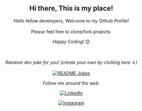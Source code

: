 <div align="center">
<h2> Hi there, This is my place!</h2>
</div>

<div align="center">

Hello fellow developers, Welcome to my Github Profile! <br>
<br>
Please feel free to clone/fork projects. <br>

<i>Happy Coding!</i> 😊
</div>
<div align="center">
</br>
</br>
<i>Random dev joke for you! (create your own by clicking here ↓)</i><br>
<br>
<a href="https://readme-jokes.vercel.app"><img align="center" src="https://readme-jokes.vercel.app/api" alt="README Jokes"></a>

<i>Follow me around the web:</i><br>

<a href="https://www.linkedin.com/in/g10albert" target="_blank"><img src="https://img.shields.io/badge/LinkedIn-%230077B5.svg?&style=flat-square&logo=linkedin&logoColor=white" alt="LinkedIn"></a>

<a href="https://www.instagram.com/g10albert" target="_blank"><img src="https://img.shields.io/badge/Instagram-%23E4405F.svg?&style=flat-square&logo=instagram&logoColor=white" alt="Instagram"></a>

</div>
